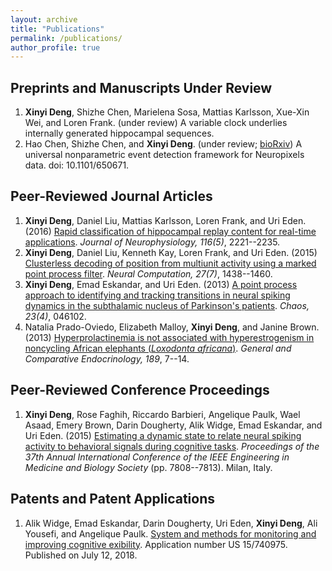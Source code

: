 ```yaml
---
layout: archive
title: "Publications"
permalink: /publications/
author_profile: true
---
```


Preprints and Manuscripts Under Review
------
1. **Xinyi Deng**, Shizhe Chen, Marielena Sosa, Mattias Karlsson, Xue-Xin Wei, and Loren Frank. (under review) A variable clock underlies internally generated hippocampal sequences.
2. Hao Chen, Shizhe Chen, and **Xinyi Deng**. (under review; [bioRxiv](https://www.biorxiv.org/content/10.1101/650671v1)) A universal nonparametric event detection framework for Neuropixels data. doi: 10.1101/650671.

Peer-Reviewed Journal Articles
------
1. **Xinyi Deng**, Daniel Liu, Mattias Karlsson, Loren Frank, and Uri Eden. (2016) [Rapid classification of hippocampal replay content for real-time applications](https://www.physiology.org/doi/full/10.1152/jn.00151.2016). *Journal of Neurophysiology, 116(5)*, 2221--2235.
1. **Xinyi Deng**, Daniel Liu, Kenneth Kay, Loren Frank, and Uri Eden. (2015) [Clusterless decoding of position from multiunit activity using a marked point process filter](https://www.mitpressjournals.org/doi/10.1162/NECO_a_00744). *Neural Computation, 27(7)*, 1438--1460.
1. **Xinyi Deng**, Emad Eskandar, and Uri Eden. (2013) [A point process approach to identifying and tracking transitions in neural spiking dynamics in the subthalamic nucleus of Parkinson's patients](https://aip.scitation.org/doi/10.1063/1.4818546). *Chaos, 23(4)*, 046102.
1. Natalia Prado-Oviedo, Elizabeth Malloy, **Xinyi Deng**, and Janine Brown. (2013) [Hyperprolactinemia is not associated with hyperestrogenism in noncycling African elephants (*Loxodonta africana*)](https://www.sciencedirect.com/science/article/pii/S0016648013001755). *General and Comparative Endocrinology, 189*, 7--14.

Peer-Reviewed Conference Proceedings
------
1. **Xinyi Deng**, Rose Faghih, Riccardo Barbieri, Angelique Paulk, Wael Asaad, Emery Brown, Darin Dougherty, Alik Widge, Emad Eskandar, and Uri Eden. (2015) [Estimating a dynamic state to relate neural spiking activity to behavioral signals during cognitive tasks](https://ieeexplore.ieee.org/document/7320203). *Proceedings of the 37th Annual International Conference of the IEEE Engineering in Medicine and Biology Society* (pp. 7808--7813). Milan, Italy.

Patents and Patent Applications
------
1. Alik Widge, Emad Eskandar, Darin Dougherty, Uri Eden, **Xinyi Deng**, Ali Yousefi, and Angelique Paulk. [System and methods for monitoring and improving cognitive exibility](https://patents.google.com/patent/US20180192936A1/en). Application number US 15/740975. Published on July 12, 2018.
